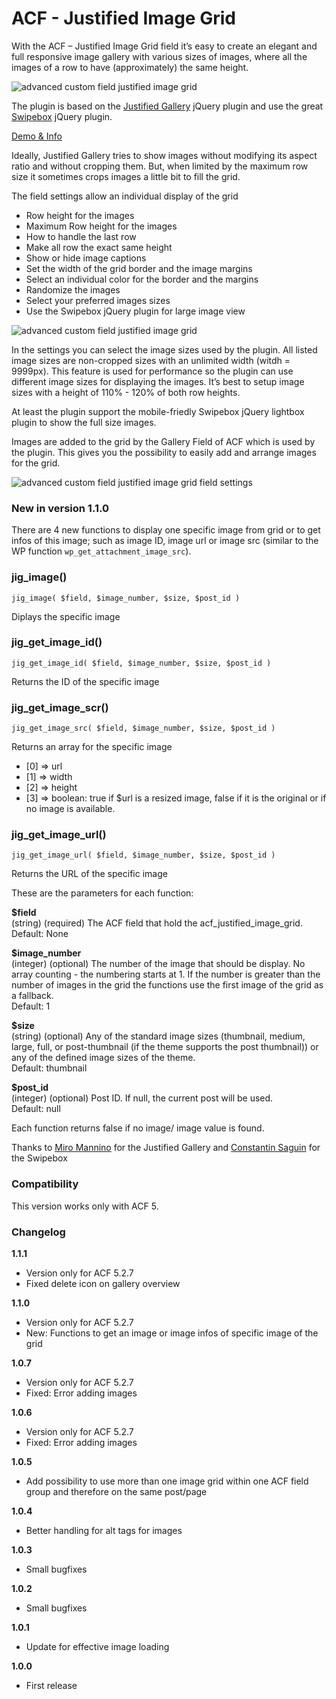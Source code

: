 ACF - Justified Image Grid
==========================

With the ACF – Justified Image Grid field it’s easy to create an elegant and full responsive image gallery with various sizes of images, where all the images of a row to have (approximately) the same height.

![advanced custom field justified image grid](http://www.dreihochzwo.de/download/acf_justified_image_grid.jpg)

The plugin is based on the <a href="http://miromannino.github.io/Justified-Gallery/" title="Justified Gallery Homepage" target="_blank">Justified Gallery</a> jQuery plugin and use the great <a href="http://brutaldesign.github.io/swipebox/" title="Swipebox Homepage" target="_blank">Swipebox</a> jQuery plugin.

<a href="http://www.dreihochzwo.de/wordpress-plugins/advanced-custom-fields-addon-justified-image-grid/" title="Demo &amp; Info" target="_blank">Demo &amp; Info</a>

Ideally, Justified Gallery tries to show images without modifying its aspect ratio and without cropping them. But, when limited by the maximum row size it sometimes crops images a little bit to fill the grid.

The field settings allow an individual display of the grid

* Row height for the images
* Maximum Row height for the images
* How to handle the last row
* Make all row the exact same height
* Show or hide image captions
* Set the width of the grid border and the image margins
* Select an individual color for the border and the margins
* Randomize the images
* Select your preferred images sizes
* Use the Swipebox jQuery plugin for large image view

![advanced custom field justified image grid](http://www.dreihochzwo.de/download/acf_justified_image_grid_settings.jpg)

In the settings you can select the image sizes used by the plugin. All listed image sizes are non-cropped sizes with an unlimited width (witdh = 9999px). This feature is used for performance so the plugin can use different image sizes for displaying the images. It’s best to setup image sizes with a height of 110% - 120% of both row heights.

At least the plugin support the mobile-friedly Swipebox jQuery lightbox plugin to show the full size images.

Images are added to the grid by the Gallery Field of ACF which is used by the plugin. This gives you the possibility to easily add and arrange images for the grid.

![advanced custom field justified image grid field settings](http://www.dreihochzwo.de/download/acf-justified-image-grid-gallery-field.jpg)

### New in version 1.1.0

There are 4 new functions to display one specific image from grid or to get infos of this image; such as image ID, image url or image src (similar to the WP function `wp_get_attachment_image_src`).

### jig_image()

`jig_image( $field, $image_number, $size, $post_id )`

Diplays the specific image

### jig_get_image_id()

`jig_get_image_id( $field, $image_number, $size, $post_id )`

Returns the ID of the specific image

### jig_get_image_scr()

`jig_get_image_src( $field, $image_number, $size, $post_id )`

Returns an array for the specific image

* [0] => url
* [1] => width
* [2] => height
* [3] => boolean: true if $url is a resized image, false if it is the original or if no image is available.

### jig_get_image_url()

`jig_get_image_url( $field, $image_number, $size, $post_id )`

Returns the URL of the specific image

These are the parameters for each function:

**$field**<br/>
(string) (required) The ACF field that hold the acf_justified_image_grid.<br/>
Default: None

**$image_number**<br/>
(integer) (optional) The number of the image that should be display. No array counting - the numbering starts at 1. If the number is greater than the number of images in the grid the functions use the first image of the grid as a fallback.<br/>
Default: 1

**$size**<br/>
(string) (optional) Any of the standard image sizes (thumbnail, medium, large, full, or post-thumbnail (if the theme supports the post thumbnail)) or any of the defined image sizes of the theme.<br/>
Default: thumbnail

**$post_id**<br/>
(integer) (optional) Post ID. If null, the current post will be used.<br/>
Default: null

Each function returns false if no image/ image value is found.

Thanks to
<a href="http://miromannino.github.io/Justified-Gallery/" title="Justified Gallery Homepage" target="_blank">Miro Mannino</a> for the Justified Gallery and <a href="http://brutaldesign.github.io/swipebox/" title="Swipebox Homepage" target="_blank">Constantin Saguin</a> for the Swipebox


### Compatibility

This version works only with ACF 5.


### Changelog
**1.1.1**
* Version only for ACF 5.2.7
* Fixed delete icon on gallery overview

**1.1.0**
* Version only for ACF 5.2.7
* New: Functions to get an image or image infos of specific image of the grid

**1.0.7**
* Version only for ACF 5.2.7
* Fixed: Error adding images

**1.0.6**
* Version only for ACF 5.2.7
* Fixed: Error adding images

**1.0.5**
* Add possibility to use more than one image grid within one ACF field group and therefore on the same post/page

**1.0.4**
* Better handling for alt tags for images

**1.0.3**
* Small bugfixes

**1.0.2**
* Small bugfixes

**1.0.1**
* Update for effective image loading 

**1.0.0**
* First release